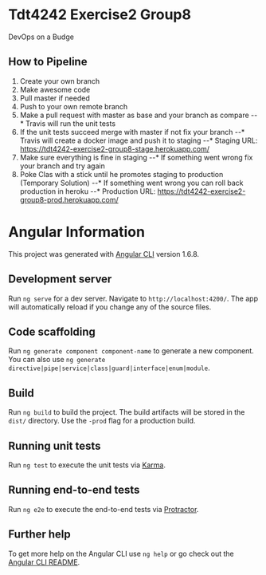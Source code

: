 # Tdt4242 Exercise2 Group8

DevOps on a Budge

## How to Pipeline

1. Create your own branch
2. Make awesome code
3. Pull master if needed
4. Push to your own remote branch
5. Make a pull request with master as base and your branch as compare
--* Travis will run the unit tests
6. If the unit tests succeed merge with master if not fix your branch
--* Travis will create a docker image and push it to staging
--* Staging URL: https://tdt4242-exercise2-group8-stage.herokuapp.com/
7. Make sure everything is fine in staging
--* If something went wrong fix your branch and try again
8. Poke Clas with a stick until he promotes staging to production (Temporary Solution)
--* If something went wrong you can roll back production in heroku
--* Production URL: https://tdt4242-exercise2-group8-prod.herokuapp.com/

# Angular Information

This project was generated with [Angular CLI](https://github.com/angular/angular-cli) version 1.6.8.

## Development server

Run `ng serve` for a dev server. Navigate to `http://localhost:4200/`. The app will automatically reload if you change any of the source files.

## Code scaffolding

Run `ng generate component component-name` to generate a new component. You can also use `ng generate directive|pipe|service|class|guard|interface|enum|module`.

## Build

Run `ng build` to build the project. The build artifacts will be stored in the `dist/` directory. Use the `-prod` flag for a production build.

## Running unit tests

Run `ng test` to execute the unit tests via [Karma](https://karma-runner.github.io).

## Running end-to-end tests

Run `ng e2e` to execute the end-to-end tests via [Protractor](http://www.protractortest.org/).

## Further help

To get more help on the Angular CLI use `ng help` or go check out the [Angular CLI README](https://github.com/angular/angular-cli/blob/master/README.md).
